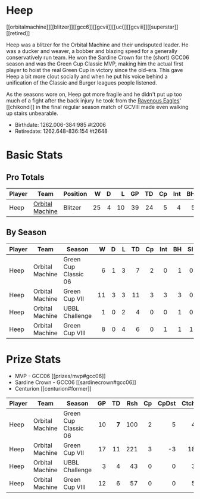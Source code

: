 # Heep

[[orbitalmachine]][[blitzer]][[gcc6]][[gcvii]][[uci]][[gcviii]][[superstar]][[retired]]

Heep was a blitzer for the Orbital Machine and their undisputed leader. He was a ducker and weaver, a bobber and blazing speed for a generally conservatively run team. He won the Sardine Crown for the (short) GCC06 season and was the Green Cup Classic MVP, making him the actual first player to hoist the real Green Cup in victory since the old-era. This gave Heep a bit more clout socially and when he put his voice behind a unification of the Classic and Burger leagues people listened.

As the seasons wore on, Heep got more fragile and he didn't put up too much of a fight after the back injury he took from the [Ravenous Eagles](../teams/ravenouseagles)' [[chikondi]] in the final regular season match of GCVIII made even walking up stairs unbearable.

* Birthdate: 1262.006-384:985 #t2006
* Retiredate: 1262.648-836:154 #t2648

# Basic Stats

## Pro Totals

| Player           | Team        | Position      | W | D | L | GP | TD | Cp | Int | BH | SI | Ki | MVP | SPP |
|------------------|-------------|---------------|--:|--:|--:|---:|---:|---:|----:|---:|---:|---:|----:|----:|
| Heep  | [Orbital Machine](../teams/orbitalmachine) | Blitzer |   25 |    4 |   10 |   39 |   24 |    5 |    4 |    5 |    1 |    0 |    2 |  107 |

## By Season

| Player | Team         | Season          | W | D | L | TD | Cp | Int | BH | SI | Ki | MVP | SPP |
|--------|--------------|-----------------|--:|--:|--:|---:|---:|----:|---:|---:|---:|----:|----:|
| Heep  | Orbital Machine | Green Cup Classic 06 |    6 |    1 |    3 |    7 |    2 |    0 |    1 |    0 |    0 |    2 |   35 |
| Heep  | Orbital Machine | Green Cup VII        |   11 |    3 |    3 |   11 |    3 |    3 |    3 |    0 |    0 |    0 |   48 |
| Heep  | Orbital Machine | UBBL Challenge       |    1 |    0 |    2 |    4 |    0 |    0 |    1 |    0 |    0 |    0 |   14 |
| Heep  | Orbital Machine | Green Cup VIII       |    8 |    0 |    4 |    6 |    0 |    1 |    1 |    1 |    0 |    0 |   24 |

# Prize Stats

* MVP - GCC06 [[prizes/mvp#gcc06]]
* Sardine Crown - GCC06 [[sardinecrown#gcc06]]
* Centurion [[centurion#former]]

| Player | Team         | Season          | GP | TD | Rsh | Cp | CpDst | Ctch | Int | Cas | Blk | Sck | MVP | SPP |
|--------|--------------|-----------------|---:|---:|----:|---:|------:|-----:|----:|----:|----:|----:|----:|----:|
| Heep  | Orbital Machine | Green Cup Classic 06 | 10 |    **7** |  100 |    2 |     5 |    4 |    0 |    1 |   21 |    0 |    2 |   **35** |
| Heep  | Orbital Machine | Green Cup VII        | 17 |   11 |  221 |    3 |    -3 |   18 |    3 |    3 |   34 |    1 |    0 |   48 |
| Heep  | Orbital Machine | UBBL Challenge       |  3 |    4 |   43 |    0 |     0 |    3 |    0 |    1 |    9 |    0 |    0 |   14 |
| Heep  | Orbital Machine | Green Cup VIII       | 12 |    6 |   57 |    0 |     0 |    5 |    1 |    2 |   22 |    0 |    0 |   24 |
